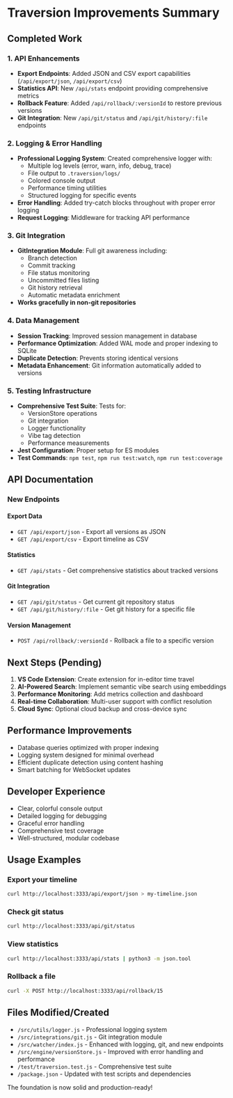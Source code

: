 # Traversion Improvements Summary

## Completed Work

### 1. API Enhancements
- **Export Endpoints**: Added JSON and CSV export capabilities (`/api/export/json`, `/api/export/csv`)
- **Statistics API**: New `/api/stats` endpoint providing comprehensive metrics
- **Rollback Feature**: Added `/api/rollback/:versionId` to restore previous versions
- **Git Integration**: New `/api/git/status` and `/api/git/history/:file` endpoints

### 2. Logging & Error Handling
- **Professional Logging System**: Created comprehensive logger with:
  - Multiple log levels (error, warn, info, debug, trace)
  - File output to `.traversion/logs/`
  - Colored console output
  - Performance timing utilities
  - Structured logging for specific events
- **Error Handling**: Added try-catch blocks throughout with proper error logging
- **Request Logging**: Middleware for tracking API performance

### 3. Git Integration
- **GitIntegration Module**: Full git awareness including:
  - Branch detection
  - Commit tracking
  - File status monitoring
  - Uncommitted files listing
  - Git history retrieval
  - Automatic metadata enrichment
- **Works gracefully in non-git repositories**

### 4. Data Management
- **Session Tracking**: Improved session management in database
- **Performance Optimization**: Added WAL mode and proper indexing to SQLite
- **Duplicate Detection**: Prevents storing identical versions
- **Metadata Enhancement**: Git information automatically added to versions

### 5. Testing Infrastructure
- **Comprehensive Test Suite**: Tests for:
  - VersionStore operations
  - Git integration
  - Logger functionality
  - Vibe tag detection
  - Performance measurements
- **Jest Configuration**: Proper setup for ES modules
- **Test Commands**: `npm test`, `npm run test:watch`, `npm run test:coverage`

## API Documentation

### New Endpoints

#### Export Data
- `GET /api/export/json` - Export all versions as JSON
- `GET /api/export/csv` - Export timeline as CSV

#### Statistics
- `GET /api/stats` - Get comprehensive statistics about tracked versions

#### Git Integration
- `GET /api/git/status` - Get current git repository status
- `GET /api/git/history/:file` - Get git history for a specific file

#### Version Management
- `POST /api/rollback/:versionId` - Rollback a file to a specific version

## Next Steps (Pending)

1. **VS Code Extension**: Create extension for in-editor time travel
2. **AI-Powered Search**: Implement semantic vibe search using embeddings
3. **Performance Monitoring**: Add metrics collection and dashboard
4. **Real-time Collaboration**: Multi-user support with conflict resolution
5. **Cloud Sync**: Optional cloud backup and cross-device sync

## Performance Improvements

- Database queries optimized with proper indexing
- Logging system designed for minimal overhead
- Efficient duplicate detection using content hashing
- Smart batching for WebSocket updates

## Developer Experience

- Clear, colorful console output
- Detailed logging for debugging
- Graceful error handling
- Comprehensive test coverage
- Well-structured, modular codebase

## Usage Examples

### Export your timeline
```bash
curl http://localhost:3333/api/export/json > my-timeline.json
```

### Check git status
```bash
curl http://localhost:3333/api/git/status
```

### View statistics
```bash
curl http://localhost:3333/api/stats | python3 -m json.tool
```

### Rollback a file
```bash
curl -X POST http://localhost:3333/api/rollback/15
```

## Files Modified/Created

- `/src/utils/logger.js` - Professional logging system
- `/src/integrations/git.js` - Git integration module
- `/src/watcher/index.js` - Enhanced with logging, git, and new endpoints
- `/src/engine/versionStore.js` - Improved with error handling and performance
- `/test/traversion.test.js` - Comprehensive test suite
- `/package.json` - Updated with test scripts and dependencies

The foundation is now solid and production-ready!
